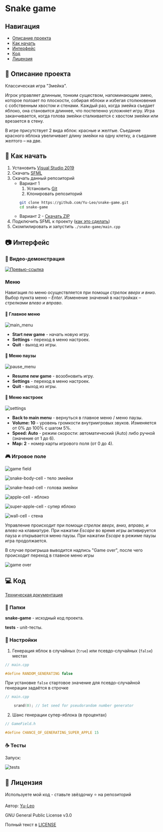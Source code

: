 # Snake game

## Навигация

* [Описание проекта](#chapter-0)
* [Как начать](#chapter-1)
* [Интерфейс](#chapter-2)
* [Код](#chapter-3)
* [Лицензия](#chapter-4)

<a id="chapter-0"></a>

## :page_facing_up: Описание проекта

Классическая игра "Змейка".


Игрок управляет длинным, тонким существом, напоминающим змею, которое ползает по плоскости, собирая яблоки и избегая столкновения с собственным хвостом и стенами. Каждый раз, когда змейка съедает яблоко, она становится длиннее, что постепенно усложняет игру. Игра заканчивается, когда голова змейки сталкивается с хвостом змейки или врезается в стену.


В игре присутствует 2 вида яблок: красные и желтые. Съедание красного яблока увеличивает длину змейки на одну клетку, а съедание желтого – на две.

<a id="chapter-1"></a>

## :hammer: Как начать

1. Установить [Visual Studio 2019](https://visualstudio.microsoft.com/ru/downloads/)
2. Скачать [SFML](https://www.sfml-dev.org/download.php)
3. Скачать данный репозиторий
   * Вариант 1
      1. Установить [Git](https://git-scm.com/download/win)
      2. Клонировать репозиторий
      ```bash
      git clone https://github.com/Yu-Leo/snake-game.git
      cd snake-game
      ```
   * Вариант 2 - [Скачать ZIP](https://github.com/Yu-Leo/snake-game/archive/refs/heads/main.zip)
4. Подключить SFML к проекту ([как это сделать](https://www.sfml-dev.org/tutorials/2.5/start-vc.php))
5. Скомпилировать и запустить `./snake-game/main.cpp`

<a id="chapter-2"></a>

## :camera: Интерфейс

### :movie_camera: Видео-демонстрация
[![Превью-ссылка](./docs/img/demo.jpg)](https://disk.yandex.ru/i/PuxMgxuU7IuQ9w)


### Меню

Навигация по меню осуществляется при помощи *стрелок вверх и вниз*. Выбор пункта меню – *Enter*. Изменение значений в настройках – *стрелками влево и вправо*.


#### :bookmark_tabs: Главное меню
![main_menu](./docs/img/main-menu.jpg)

* **Start new game** - начать новую игру.
* **Settings** - переход в меню настроек.
* **Quit** - выход из игры.


#### :bookmark_tabs: Меню паузы
![pause_menu](./docs/img/pause-menu.jpg)

* **Resume new game** - возобновить игру.
* **Settings** - переход в меню настроек.
* **Quit** - выход из игры.


#### :wrench: Меню настроек

![settings](./docs/img/settings-menu.jpg)

* **Back to main menu** - вернуться в главное меню / меню паузы.
* **Volume: 10** - уровень громкости внутриигровых звуков. Изменяется от 0% до 100% с шагом 5%.
* **Speed: Auto** - режим скорости: автоматический (Auto) либо ручной (значение от 1 до 6).
* **Map: 2** - номер карты игрового поля (от 0 до 4).


### :video_game: Игровое поле

![game field](./docs/img/game-field.jpg)

![snake-body-cell](./snake-game/img/textures/snake_body.png) - тело змейки

![snake-head-cell](./snake-game/img/textures/snake_head.png) - голова змейки

![apple-cell](./snake-game/img/textures/apple.png) - яблоко

![super-apple-cell](./snake-game/img/textures/super_apple.png) - супер яблоко

![wall-cell](./snake-game/img/textures/wall.png) - стена


Управление происходит при помощи *стрелок вверх, вниз, вправо, и влево* на клавиатуре. При нажатии *Escape* во время игры активируется пауза и открывается меню паузы. При нажатии *Escape* в режиме паузы игра продолжается.

В случае проигрыша выводится надпись "Game over", после чего происходит переход в главное меню игры

![game over](./docs/img/game-over.jpg)


<a id="chapter-3"></a>

## :computer: Код

[Техническая документация](./docs/technical-documentation.pdf)

### :file_folder: Папки
**snake-game** - исходный код проекта.

**tests** - unit-тесты.

### :wrench: Настройки


1. Генерация яблок в случайных (`true`) или псевдо-случайных (`false`) местах
```cpp
// main.cpp

#define RANDOM_GENERATING false
```

При установке `false` стартовое значение для псевдо-случайной генерации задаётся в строчке
```cpp
// main.cpp

    srand(0); // Set seed for pseudorandom number generator
```

2. Шанс генерации супер-яблока (в процентах)

```cpp
// GameField.h

#define CHANCE_OF_GENERATING_SUPER_APPLE 15
```

### :coffee: Тесты

Запуск:

![tests](./docs/img/tests.jpg)


<a id="chapter-4"></a>

## :open_hands: Лицензия

Используете мой код - ставьте звёздочку ⭐️ на репозиторий

Автор: [Yu-Leo](https://github.com/Yu-Leo)

GNU General Public License v3.0

Полный текст в [LICENSE](LICENSE)
